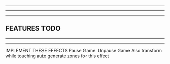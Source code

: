 --------------------------------------------------------------------------------------
--------------------------------------------------------------------------------------
--------------------------------------------------------------------------------------
FEATURES TODO
--------------------------------------------------------------------------------------
--------------------------------------------------------------------------------------
--------------------------------------------------------------------------------------

IMPLEMENT THESE EFFECTS
  Pause Game. Unpause Game
  Also transform while touching 
    auto generate zones for this effect
